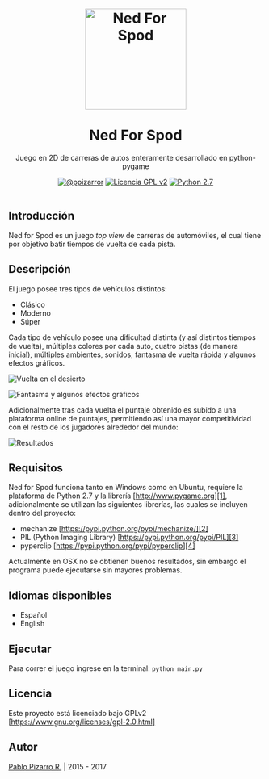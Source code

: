<h1 align="center">
  <a href="https://ppizarror.com/Ned-For-Spod/" title="Ned For Spod">
    <img alt="Ned For Spod" src="https://github.com/ppizarror/Ned-For-Spod/raw/master/resources/icons/icon.png" width="200px" height="200px" />
  </a>
  <br /><br />
  Ned For Spod</h1>
<p align="center">Juego en 2D de carreras de autos enteramente desarrollado en python-pygame</p>
<div align="center"><a href="https://ppizarror.com"><img alt="@ppizarror" src="https://ppizarror.com/badges/autor.svg" /></a>
<a href="https://www.gnu.org/licenses/gpl-2.0.html/"><img alt="Licencia GPL v2" src="https://ppizarror.com/badges/licenciagpl2.svg" /></a>
<a href="https://www.python.org/downloads/"><img alt="Python 2.7" src="https://ppizarror.com/badges/python27.svg" /></a>
</div><br />

## Introducción
Ned for Spod es un juego _top view_ de carreras de automóviles, el cual tiene por objetivo batir tiempos de vuelta de cada pista.

## Descripción
El juego posee tres tipos de vehículos distintos:
- Clásico
- Moderno
- Súper

Cada tipo de vehículo posee una dificultad distinta (y así distintos tiempos de vuelta), múltiples colores por cada auto, cuatro pistas (de manera inicial), múltiples ambientes, sonidos, fantasma de vuelta rápida y algunos efectos gráficos.

![][image-2]

![][image-3]

Adicionalmente tras cada vuelta el puntaje obtenido es subido a una plataforma online de puntajes, permitiendo así una mayor competitividad con el resto de los jugadores alrededor del mundo:

![][image-4]

## Requisitos
Ned for Spod funciona tanto en Windows como en Ubuntu, requiere la plataforma de Python 2.7 y la librería [http://www.pygame.org][1], adicionalmente se utilizan las siguientes librerías, las cuales se incluyen dentro del proyecto:
- mechanize [https://pypi.python.org/pypi/mechanize/][2]
- PIL (Python Imaging Library) [https://pypi.python.org/pypi/PIL][3]
- pyperclip [https://pypi.python.org/pypi/pyperclip][4]

Actualmente en OSX no se obtienen buenos resultados, sin embargo el programa puede ejecutarse sin mayores problemas.

## Idiomas disponibles
- Español
- English

## Ejecutar
Para correr el juego ingrese en la terminal: ```python main.py```

## Licencia
Este proyecto está licenciado bajo GPLv2 [https://www.gnu.org/licenses/gpl-2.0.html]

[1]:	http://www.pygame.org/ "http://www.pygame.org"
[2]:	https://pypi.python.org/pypi/mechanize/
[3]:	https://pypi.python.org/pypi/PIL
[4]:	https://pypi.python.org/pypi/pyperclip
[5]:	https://www.gnu.org/licenses/gpl-2.0.html

[image-1]: https://ppizarror.com/resources/images/nfs-python/splash.jpg "Menú principal"
[image-2]: https://ppizarror.com/resources/images/nfs-python/gameplay3.jpg "Vuelta en el desierto"
[image-3]: https://ppizarror.com/resources/images/nfs-python/gameplay1.jpg "Fantasma y algunos efectos gráficos"
[image-4]: https://ppizarror.com/resources/images/nfs-python/results.jpg "Resultados"

## Autor
<a href="https://ppizarror.com" title="ppizarror">Pablo Pizarro R.</a> | 2015 - 2017
